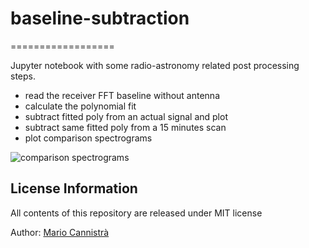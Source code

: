 # baseline-subtraction
==================

Jupyter notebook with some radio-astronomy related post processing steps.  
* read the receiver FFT baseline without antenna  
* calculate the polynomial fit  
* subtract fitted poly from an actual signal and plot  
* subtract same fitted poly from a 15 minutes scan  
* plot comparison spectrograms  

![comparison spectrograms](/spectrum.png?raw=true "spectrum with/without baseline subtraction")

License Information
-------------------

All contents of this repository are released under MIT license  

Author: [Mario Cannistrà](https://twitter.com/MarioCannistra)  
